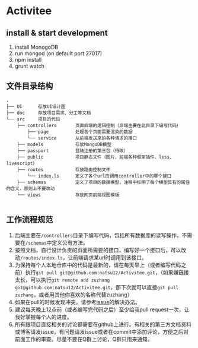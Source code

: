 # Activitee

## install & start development
1. install MonogoDB
2. run mongod (on default port 27017)
3. npm install
4. grunt watch

## 文件目录结构
```
.
├── UI      存放UI设计图
├── doc     存放项目需求、分工等文档
└── src     项目的代码
    ├── controllers       页面后端的逻辑控制（后端主要在此目录下编写代码）
        ├── page          处理各个页面需要渲染的数据
        └── service       从前端发送来的各种请求的接口
    ├── models            存放MongoDB模型
    ├── passport          登陆注册的第三包（待改）
    ├── public            项目静态文件（图片、前端各种框架插件、less、livescript）
    ├── routes            存放路由控制文件
        └── index.ls      定义了各个url应调用controller中的哪个接口
    ├── schemas           定义了项目的数据模型，注释中标明了每个模型具有的属性的含义，原则上不要改动
    └── views             存放网页前端视图模板
    
```

## 工作流程规范
1. 后端主要在`/controllers`目录下编写代码，包括所有数据库的读写操作，不需要在`/schemas`中定义公有方法。
2. 按照文档，自行设计负责的页面所需要的接口，编写好一个接口后，可以改动`/routes/index.ls`，让前端请求某url时调用到该接口。
3. 为保持每个人本地仓库中的代码是最新的，请在每天早上（或者编写代码之前）执行`git pull git@github.com:natsu12/Activitee.git`，（如果嫌链接太长，可以执行`git remote add zuzhang git@github.com:natsu12/Activitee.git`，那下次就可以直接`git pull zuzhang`，或者用其他你喜欢的名称代替zuzhang）
4. 如果在pull的时候发现冲突，请参考[issue](https://github.com/natsu12/Activitee/issues/4)的解决办法。
5. 建议每天晚上12点前（或者编写完代码之后）至少给我pull request一次，让我好掌握每个人的进度。
6. 所有跟项目直接相关的讨论都需要在github上进行。有相关的第三方文档资料或博客请发issue，有问题请发issue或者在commit中添加评论，方便之后对前面工作的审查。尽量不要在Q群上讨论，Q群只用来通知。
